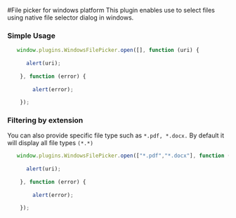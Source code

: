 #File picker for windows platform
This plugin enables use to select files using native file selector dialog in windows. 


### Simple Usage ###

```javascript
   window.plugins.WindowsFilePicker.open([], function (uri) {
      
      alert(uri);
      
    }, function (error) {
      
        alert(error);
    
    });
```

### Filtering by extension ###
You can also provide specific file type such as ```*.pdf, *.docx.```
By default it will display all file types ```(*.*)```

```javascript
   window.plugins.WindowsFilePicker.open(["*.pdf","*.docx"], function (uri) {
      
      alert(uri);
      
    }, function (error) {
      
        alert(error);
    
    });
```
